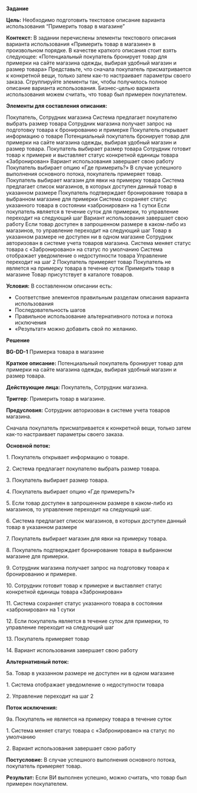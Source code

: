 ﻿
**Задание**

**Цель:** Необходимо подготовить текстовое описание варианта использования “Примерить товар в магазине”

**Контекст:**
В задании перечислены элементы текстового описания варианта использования «Примерить товар в магазине» в произвольном порядке.
В качестве краткого описания стоит взять следующее: «Потенциальный покупатель бронирует товар для примерки на сайте магазина одежды, выбирая удобный магазин и размер товара»
Представьте, что сначала покупатель присматривается к конкретной вещи, только затем как-то настраивает параметры своего заказа.
Сгруппируйте элементы так, чтобы получилось полное описание варианта использования.
Бизнес-целью варианта использования можем считать, что товар был примерен покупателем.

**Элементы для составления описания:**

Покупатель, Сотрудник магазина
Система предлагает покупателю выбрать размер товара
Сотрудник магазина получает запрос на подготовку товара к бронированию и примерке
Покупатель открывает информацию о товаре
Потенциальный покупатель бронирует товар для примерки на сайте магазина одежды, выбирая удобный магазин и размер товара.
Покупатель выбирает размер товара
Сотрудник готовит товар к примерке и выставляет статус конкретной единицы товара «Забронирован»
Вариант использования завершает свою работу
Покупатель выбирает опцию «Где примерить?»
В случае успешного выполнения основного потока, покупатель примеряет товар.
Покупатель выбирает магазин для явки на примерку товара
Система предлагает список магазинов, в которых доступен данный товар в указанном размере
Покупатель подтверждает бронирование товара в выбранном магазине для примерки
Система сохраняет статус указанного товара в состоянии «забронирован» на 1 сутки
Если покупатель является в течение суток для примерки, то управление переходит на следующий шаг
Вариант использования завершает свою работу
Если товар доступен в запрошенном размере в каком-либо из магазинов, то управление переходит на следующий шаг
Товар в указанном размере не доступен ни в одном магазине
Сотрудник авторизован в системе учета товаров магазина.
Система меняет статус товара с «Забронировано» на статус по умолчанию
Система отображает уведомление о недоступности товара
Управление переходит на шаг 2
Покупатель примеряет товар
Покупатель не является на примерку товара в течение суток
Примерить товар в магазине
Товар присутствует в каталоге товаров.

**Условия:**
В составленном описании есть:

- Соответствие элементов правильным разделам описания варианта использования
- Последовательность шагов
- Правильное использование альтернативного потока и потока исключения
- «Результат» можно добавить свой по желанию.


**Решение**


**BG-DD-1** Примерка товара в магазине

**Краткое описание:** Потенциальный покупатель бронирует товар для примерки на сайте магазина одежды, выбирая удобный магазин и размер товара.

**Действующие лица:** Покупатель, Сотрудник магазина.

**Триггер**: Примерить товар в магазине.

**Предусловия:** Сотрудник авторизован в системе учета товаров магазина.

Сначала покупатель присматривается к конкретной вещи, только затем как-то настраивает параметры своего заказа.  

**Основной поток:**

1\.	Покупатель открывает информацию о товаре.

2\.	Система предлагает покупателю выбрать размер товара.

3\.	Покупатель выбирает размер товара.

4\.	Покупатель выбирает опцию «Где примерить?»

5\.	Если товар доступен в запрошенном размере в каком-либо из магазинов, то управление переходит на следующий шаг.

6\.	Система предлагает список магазинов, в которых доступен данный товар в указанном размере

7\.	Покупатель выбирает магазин для явки на примерку товара.

8\.	Покупатель подтверждает бронирование товара в выбранном магазине для примерки.

9\.	Сотрудник магазина получает запрос на подготовку товара к бронированию и примерке.

10\.	Сотрудник готовит товар к примерке и выставляет статус конкретной единицы товара «Забронирован»

11\.	Система сохраняет статус указанного товара в состоянии «забронирован» на 1 сутки

12\.	Если покупатель является в течение суток для примерки, то управление переходит на следующий шаг

13\.	Покупатель примеряет товар

14\.	Вариант использования завершает свою работу

**Альтернативный поток:**

5а. Товар в указанном размере не доступен ни в одном магазине

1\.	Система отображает уведомление о недоступности товара

2\.	Управление переходит на шаг 2

**Поток исключения:**

9а. Покупатель не является на примерку товара в течение суток

1\.	Система меняет статус товара с «Забронировано» на статус по умолчанию

2\.	Вариант использования завершает свою работу

**Постусловие:** В случае успешного выполнения основного потока, покупатель примеряет товар.

**Результат:** Если ВИ выполнен успешно, можно считать, что товар был примерен покупателем.

